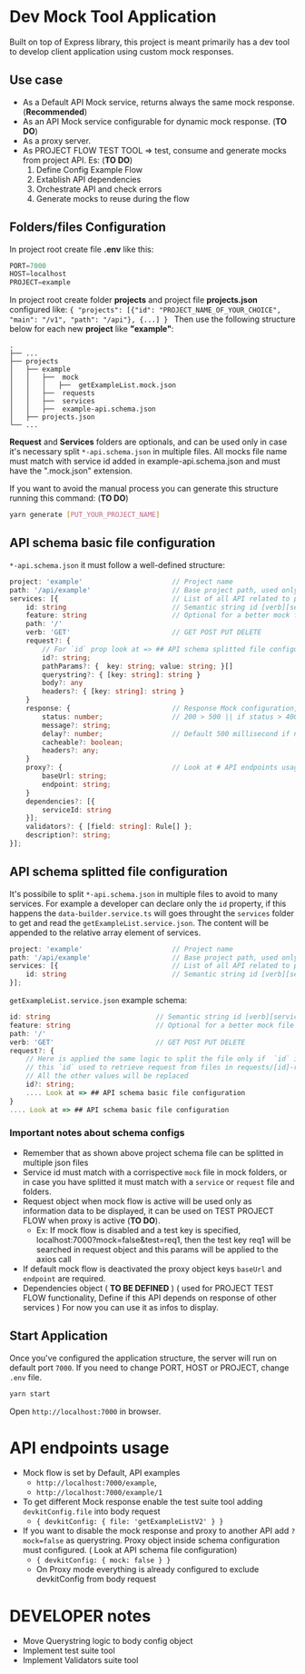 # Dev Mock Tool Application
Built on top of Express library, this project is meant primarily has a dev tool to develop client application using custom mock responses.
## Use case
* As a Default API Mock service, returns always the same mock response. (**Recommended**) 
* As an API Mock service configurable for dynamic mock response. (**TO DO**)
* As a proxy server.
* As PROJECT FLOW TEST TOOL => test, consume and generate mocks from project API. Es: (**TO DO**)
    1) Define Config Example Flow 
    2) Extablish API dependencies 
    3) Orchestrate API and check errors
    4) Generate mocks to reuse during the flow

## Folders/files Configuration
In project root create file **.env** like this:
```ts
PORT=7000
HOST=localhost
PROJECT=example
```

In project root create folder **projects** and project file **projects.json** configured like:
```{ "projects": [{"id": "PROJECT_NAME_OF_YOUR_CHOICE", "main": "/v1", "path": "/api"}, {...] } ```
Then use the following structure below for each new **project** like **"example"**:
```
.
├── ...
├── projects                
│   ├── example      
│   │   ├──  mock
│   │   │   ├──  getExampleList.mock.json
│   │   ├──  requests
│   │   ├──  services
│   │   ├──  example-api.schema.json
│   ├── projects.json 
└── ...
```
**Request** and **Services** folders are optionals, and can be used only in case it's necessary split ```*-api.schema.json``` in multiple files. All mocks file name must match with service id added in example-api.schema.json and must have the ".mock.json" extension.

If you want to avoid the manual process you can generate this structure running this command: (**TO DO**)
```sh
yarn generate [PUT_YOUR_PROJECT_NAME]
```
## API schema basic file configuration
```*-api.schema.json``` it must follow a well-defined structure:
```ts
project: 'example'                      // Project name
path: '/api/example'                    // Base project path, used only for info
services: [{                            // List of all API related to project
    id: string                          // Semantic string id [verb][service method]: getExampleList
    feature: string                     // Optional for a better mock file splitting
    path: '/'                           
    verb: 'GET'                         // GET POST PUT DELETE
    request?: {
        // For `id` prop look at => ## API schema splitted file configuration
        id?: string;
        pathParams?: {  key: string; value: string; }[]
        querystring?: { [key: string]: string }
        body?: any   
        headers?: { [key: string]: string }
    }
    response: {                         // Response Mock configuration, REQUIRED
        status: number;                 // 200 > 500 || if status > 400 forceError is triggered
        message?: string;
        delay?: number;                 // Default 500 millisecond if not specified
        cacheable?: boolean;
        headers?: any;
    }
    proxy?: {                           // Look at # API endpoints usage, if mock disabled
        baseUrl: string;                
        endpoint: string;               
    }
    dependencies?: [{                   
        serviceId: string               
    }];
    validators?: { [field: string]: Rule[] };
    description?: string;
}];
```

## API schema splitted file configuration
It's possibile to split ```*-api.schema.json``` in multiple files to avoid to many services.
For example a developer can declare only the ```id``` property, if this happens the ```data-builder.service.ts``` will goes throught the ```services``` folder to get and read the ```getExampleList.service.json```. The content will be appended to the relative array element of services.
```ts
project: 'example'                      // Project name
path: '/api/example'                    // Base project path, used only for info
services: [{                            // List of all API related to project
    id: string                          // Semantic string id [verb][service method]: getExampleList
}];
```
```getExampleList.service.json``` example schema:
```ts
id: string                          // Semantic string id [verb][service method]: getExampleList
feature: string                     // Optional for a better mock file splitting
path: '/'                           
verb: 'GET'                         // GET POST PUT DELETE
request?: {
    // Here is applied the same logic to split the file only if  `id` is specified
    // this `id` used to retrieve request from files in requests/[id]-request.schema.json 
    // All the other values will be replaced
    id?: string;
    .... Look at => ## API schema basic file configuration
}
.... Look at => ## API schema basic file configuration
```

### Important notes about schema configs
* Remember that as shown above project schema file can be splitted in multiple json files
* Service id must match with a corrispective ```mock``` file in mock folders, or in case you have splitted it must match with a ```service``` or ```request``` file and folders.
* Request object when mock flow is active will be used only as information data to be displayed, it can be used on TEST PROJECT FLOW when proxy is active (**TO DO**).
    * Ex: If mock flow is disabled and a test key is specified, localhost:7000?mock=false&test=req1, then the test key req1 will be searched in request object and this params will be applied to the axios call 
* If default mock flow is deactivated the proxy object keys ```baseUrl``` and ```endpoint``` are required.
* Dependencies object ( **TO BE DEFINED** ) ( used for PROJECT TEST FLOW functionality, Define if this API depends on response of other services ) For now you can use it as infos to display.

## Start Application
Once you've configured the application structure, the server will run on default port ```7000```.
If you need to change PORT, HOST or PROJECT, change ```.env``` file. 
```sh
yarn start
```
Open ```http://localhost:7000``` in browser.

# API endpoints usage
* Mock flow is set by Default, API examples 
    * ```http://localhost:7000/example```, 
    * ```http://localhost:7000/example/1```
* To get different Mock response enable the test suite tool adding ```devkitConfig.file``` into body request
    * ```{ devkitConfig: { file: 'getExampleListV2' } }```  
* If you want to disable the mock response and proxy to another API add ```?mock=false``` as querystring. Proxy object inside schema configuration must configured. ( Look at API schema file configuration)
    * ```{ devkitConfig: { mock: false } }``` 
    * On Proxy mode everything is already configured to exclude devkitConfig from body request


# DEVELOPER notes
* Move Querystring logic to body config object
* Implement test suite tool
* Implement Validators suite tool
